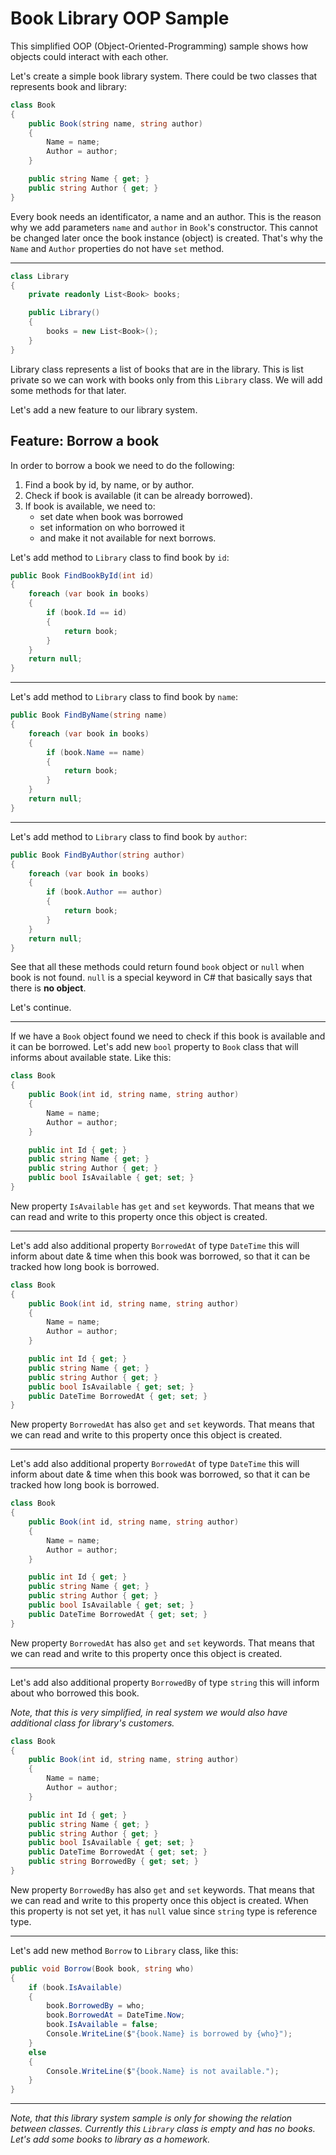 ﻿# Book Library OOP Sample

This simplified OOP (Object-Oriented-Programming) sample shows how objects could interact with each other.

Let's create a simple book library system.
There could be two classes that represents book and library:

```csharp
class Book
{
    public Book(string name, string author)
    {
        Name = name;
        Author = author;
    }

    public string Name { get; }
    public string Author { get; }
}
```
Every book needs an identificator, a name and an author. This is the reason why we add parameters `name` and `author` in `Book`'s constructor. This cannot be changed later once the book instance (object) is created. That's why the `Name` and `Author` properties do not have `set` method.

---

```csharp
class Library
{
    private readonly List<Book> books;

    public Library()
    {
        books = new List<Book>();
    }
}
```

Library class represents a list of books that are in the library. 
This is list private so we can work with books only from this `Library` class. 
We will add some methods for that later.

Let's add a new feature to our library system.

## Feature: Borrow a book

In order to borrow a book we need to do the following:
1. Find a book by id, by name, or by author.
2. Check if book is available (it can be already borrowed).
3. If book is available, we need to:
   * set date when book was borrowed 
   * set information on who borrowed it
   * and make it not available for next borrows.

Let's add method to `Library` class to find book by `id`:

```csharp
public Book FindBookById(int id)
{
    foreach (var book in books)
    {
        if (book.Id == id)
        {
            return book;
        }
    }
    return null;
}
```

---

Let's add method to `Library` class to find book by `name`:

```csharp
public Book FindByName(string name)
{
    foreach (var book in books)
    {
        if (book.Name == name)
        {
            return book;
        }
    }
    return null;
}
```

---

Let's add method to `Library` class to find book by `author`:

```csharp
public Book FindByAuthor(string author)
{
    foreach (var book in books)
    {
        if (book.Author == author)
        {
            return book;
        }
    }
    return null;
}
```

See that all these methods could return found `book` object or `null` when book is not found.
`null` is a special keyword in C# that basically says that there is **no object**.

Let's continue.

---
If we have a `Book` object found we need to check if this book is available and it can be borrowed.
Let's add new `bool` property to `Book` class that will informs about available state. Like this:

```csharp
class Book
{
    public Book(int id, string name, string author)
    {
        Name = name;
        Author = author;
    }

    public int Id { get; }
    public string Name { get; }
    public string Author { get; }
    public bool IsAvailable { get; set; }
}
```
New property `IsAvailable` has `get` and `set` keywords. That means that we can read and write to this property once this object is created.

---

Let's add also additional property `BorrowedAt` of type `DateTime` this will inform about date & time when this book was borrowed, so that it can be tracked how long book is borrowed.

```csharp
class Book
{
    public Book(int id, string name, string author)
    {
        Name = name;
        Author = author;
    }

    public int Id { get; }
    public string Name { get; }
    public string Author { get; }
    public bool IsAvailable { get; set; }
    public DateTime BorrowedAt { get; set; }
}
```
New property `BorrowedAt` has also `get` and `set` keywords. That means that we can read and write to this property once this object is created.

---

Let's add also additional property `BorrowedAt` of type `DateTime` this will inform about date & time when this book was borrowed, so that it can be tracked how long book is borrowed.

```csharp
class Book
{
    public Book(int id, string name, string author)
    {
        Name = name;
        Author = author;
    }

    public int Id { get; }
    public string Name { get; }
    public string Author { get; }
    public bool IsAvailable { get; set; }
    public DateTime BorrowedAt { get; set; }
}
```
New property `BorrowedAt` has also `get` and `set` keywords. That means that we can read and write to this property once this object is created.

---

Let's add also additional property `BorrowedBy` of type `string` this will inform about who borrowed this book. 

*Note, that this is very simplified, in real system we would also have additional class for library's customers.*

```csharp
class Book
{
    public Book(int id, string name, string author)
    {
        Name = name;
        Author = author;
    }

    public int Id { get; }
    public string Name { get; }
    public string Author { get; }
    public bool IsAvailable { get; set; }
    public DateTime BorrowedAt { get; set; }
    public string BorrowedBy { get; set; }
}
```
New property `BorrowedBy` has also `get` and `set` keywords. That means that we can read and write to this property once this object is created. When this property is not set yet, it has `null` value since `string` type is reference type.

---

Let's add new method `Borrow` to `Library` class, like this:

```csharp
public void Borrow(Book book, string who)
{
    if (book.IsAvailable)
    {
        book.BorrowedBy = who;
        book.BorrowedAt = DateTime.Now;
        book.IsAvailable = false;
        Console.WriteLine($"{book.Name} is borrowed by {who}");
    }
    else
    {
        Console.WriteLine($"{book.Name} is not available.");
    }
}
```

---

*Note, that this library system sample is only for showing the relation between classes. Currently this `Library` class is empty and has no books.  
Let's add some books to library as a homework.*
